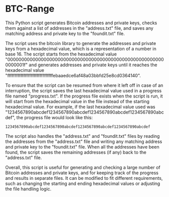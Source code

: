 # BTC-Range

This Python script generates Bitcoin addresses and private keys, checks them against a list of addresses in the "address.txt" file, and saves any matching address and private key to the "foundit.txt" file.

The script uses the bitcoin library to generate the addresses and private keys from a hexadecimal value, which is a representation of a number in base 16. The script starts from the hexadecimal value "000000000000000000000000000000000000000000000000000000000000001f" and generates addresses and private keys until it reaches the hexadecimal value "fffffffffffffffffffffffffffffffebaaedce6af48a03bbfd25e8cd0364140".

To ensure that the script can be resumed from where it left off in case of an interruption, the script saves the last hexadecimal value used in a progress file named "progress.txt". If the progress file exists when the script is run, it will start from the hexadecimal value in the file instead of the starting hexadecimal value.
For example, if the last hexadecimal value used was "1234567890abcdef1234567890abcdef1234567890abcdef1234567890abcdef", the progress file would look like this:
```
1234567890abcdef1234567890abcdef1234567890abcdef1234567890abcdef
```

The script also handles the "address.txt" and "foundit.txt" files by reading the addresses from the "address.txt" file and writing any matching address and private key to the "foundit.txt" file. When all the addresses have been found, the script saves the remaining addresses (if any) back to the "address.txt" file.

Overall, this script is useful for generating and checking a large number of Bitcoin addresses and private keys, and for keeping track of the progress and results in separate files. It can be modified to fit different requirements, such as changing the starting and ending hexadecimal values or adjusting the file handling logic.
